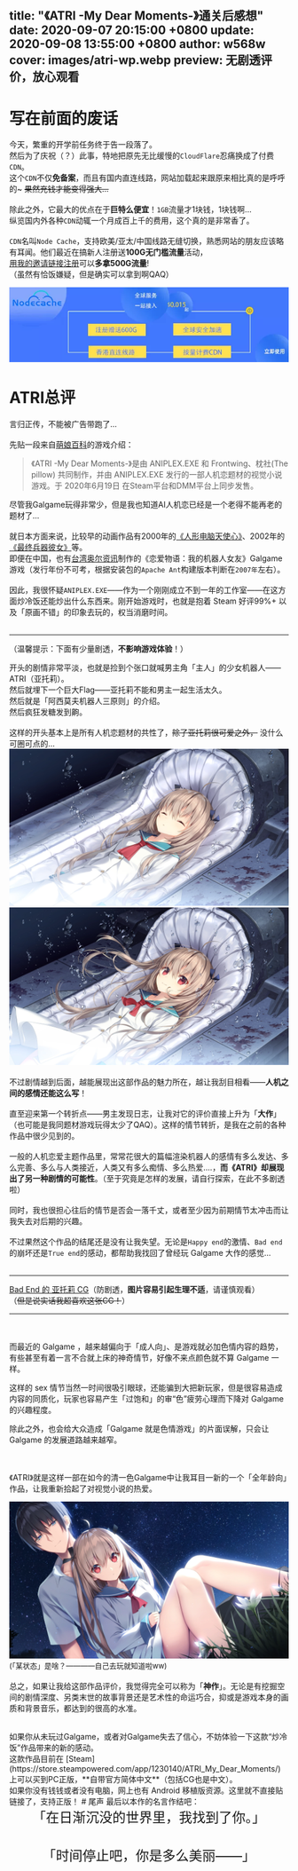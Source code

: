 title: "《ATRI -My Dear Moments-》通关后感想"
date: 2020-09-07 20:15:00 +0800
update: 2020-09-08 13:55:00 +0800
author: w568w
cover: images/atri-wp.webp
preview: 无剧透评价，放心观看
---
# 写在前面的废话
今天，繁重的开学前任务终于告一段落了。  
然后为了庆祝（？）此事，特地把原先无比缓慢的`CloudFlare`忍痛换成了付费`CDN`。  
这个`CDN`不仅**免备案**，而且有国内直连线路，网站加载起来跟原来相比真的是呼呼的~ ~~果然充钱才能变得强大...~~    
</br>
除此之外，它最大的优点在于**巨特么便宜**！`1GB`流量才1块钱，1块钱啊...  
纵览国内外各种`CDN`动辄一个月成百上千的费用，这个真的是非常香了。   
</br>
`CDN`名叫`Node Cache`，支持欧美/亚太/中国线路无缝切换，熟悉网站的朋友应该略有耳闻。他们最近在搞新人注册送**100G无门槛流量**活动，  
[用我的邀请链接注册](https://console-api.nodecache.com/f?aff=rz1q04)可以**多拿500G流量**!  
（虽然有恰饭嫌疑，但是确实可以拿到啊QAQ） 

![Node Cache 宣传图](images/nodecache-banner.webp)

# ATRI总评
言归正传，不能被广告带跑了...  
</br>
先贴一段来自[萌娘百科](https://zh.moegirl.org.cn/ATRI_-My_Dear_Moments-)的游戏介绍：  

> 《ATRI -My Dear Moments-》是由 ANIPLEX.EXE 和 Frontwing、枕社(The pillow) 共同制作，并由 ANIPLEX.EXE 发行的一部人机恋题材的视觉小说游戏。于 2020年6月19日 在Steam平台和DMM平台上同步发售。

 
尽管我Galgame玩得非常少，但是我也知道AI人机恋已经是一个老得不能再老的题材了...  
</br>
就日本方面来说，比较早的动画作品有2000年的[《人形电脑天使心》](https://zh.moegirl.org.cn/%E4%BA%BA%E5%BD%A2%E7%94%B5%E8%84%91%E5%A4%A9%E4%BD%BF%E5%BF%83)、2002年的[《最终兵器彼女》](https://baike.baidu.com/item/%E6%9C%80%E7%BB%88%E5%85%B5%E5%99%A8%E5%A5%B3%E5%8F%8B/3224767)等。  
即便在中国，也有[台湾奥尔资讯](http://www.auer.com.tw/)制作的《恋爱物语：我的机器人女友》Galgame游戏（发行年份不可考，根据安装包的`Apache Ant`构建版本判断在`2007年`左右）。  
</br>
因此，我很怀疑`ANIPLEX.EXE`——作为一个刚刚成立不到一年的工作室——在这方面炒冷饭还能炒出什么东西来。刚开始游戏时，也就是抱着 Steam 好评99%+ 以及「原画不错」的印象去玩的，权当消磨时间。  
</br>

---

（温馨提示：下面有少量剧透，**不影响游戏体验**！）  

开头的剧情非常平淡，也就是捡到个张口就喊男主角「主人」的少女机器人——ATRI（亚托莉）。  
然后就埋下一个巨大Flag——亚托莉不能和男主一起生活太久。  
然后就是「阿西莫夫机器人三原则」的介绍。  
然后疯狂发糖发到齁。   
</br> 
这样的开头基本上是所有人机恋题材的共性了，~~除了亚托莉很可爱之外，~~ 没什么可圈可点的...  
![沉睡的亚托莉](images/ev003bl.webp)  
![苏醒的亚托莉](images/ev003el.webp)
</br> </br> 
不过剧情越到后面，越能展现出这部作品的魅力所在，越让我刮目相看——**人机之间的感情还能这么写**！  
</br>
直至迎来第一个转折点——男主发现日志，让我对它的评价直接上升为「**大作**」（也可能是我同题材游戏玩得太少了QAQ）。这样的情节转折，是我在之前的各种作品中很少见到的。  
</br> 
一般的人机恋爱主题作品里，常常花很大的篇幅渲染机器人的感情有多么发达、多么完善、多么与人类接近，人类又有多么痴情、多么热爱....，**而《ATRI》却展现出了另一种剧情的可能性**。（至于究竟是怎样的发展，请自行探索，在此不多剧透啦）  
</br> 
同时，我也很担心往后的情节是否会一落千丈，或者至少因为前期情节太冲击而让我失去对后期的兴趣。  
</br> 
不过果然这个作品的结尾还是没有让我失望。无论是`Happy end`的激情、`Bad end`的崩坏还是`True end`的感动，都帮助我找回了曾经玩 Galgame 大作的感觉...  
</br> 

---
[Bad End 的 亚托莉 CG](images/ev019bl.webp)（防剧透，**图片容易引起生理不适**，请谨慎观看）  
（~~但是说实话我超喜欢这张CG！~~）

---

</br> 
</br> 
而最近的 Galgame ，越来越偏向于「成人向」、是游戏就必加色情内容的趋势，有些甚至有着一言不合就上床的神奇情节，好像不来点颜色就不算 Galgame 一样。    

这样的 sex 情节当然一时间很吸引眼球，还能骗到大把新玩家，但是很容易造成内容的同质化，玩家也容易产生「过饱和」的审“色”疲劳心理而下降对 Galgame 的兴趣程度。  

除此之外，也会给大众造成「Galgame 就是色情游戏」的片面误解，只会让 Galgame 的发展道路越来越窄。  

</br></br>
《ATRI》就是这样一部在如今的清一色Galgame中让我耳目一新的一个「全年龄向」作品，让我重新拾起了对视觉小说的热爱。

![Eden 中的斑鸠夏生与处于「某状态」的亚托莉](images/ev012bl.webp)  </br>
<font size=2>(「某状态」是啥？————自己去玩就知道啦ww)</font>  </br></br>
总之，如果让我给这部作品评价，我觉得完全可以称为「**神作**」。无论是有挖掘空间的剧情深度、另类末世的故事背景还是艺术性的命运巧合，抑或是游戏本身的画质和背景音乐，都达到的很高的水准。  

</br>
如果你从未玩过Galgame，或者对Galgame失去了信心，不妨体验一下这款“炒冷饭”作品带来的新的感动。  
</br>
这款作品目前在 [Steam](https://store.steampowered.com/app/1230140/ATRI_My_Dear_Moments/) 上可以买到PC正版，**自带官方简体中文**（包括CG也是中文）。   
</br>
如果你没有钱钱或者没有电脑，网上也有 Android 移植版资源。这里就不直接贴链接了，支持正版！
# 尾声
最后以本作的名言作结吧：   
<center><font size=5>「在日渐沉没的世界里，我找到了你。」</font> </center> 
</br></br>
<center><font size=5>「时间停止吧，你是多么美丽——」</font> </center> 